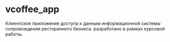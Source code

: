 # vcoffee_app

Клиентское приложение доступа к данным информационной системы сопровождения ресторанного бизнеса. разработано в рамках курсовой работы.

